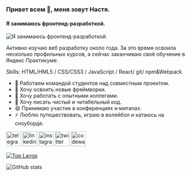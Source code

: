 ### Привет всем 👋, меня зовут Настя.
#### Я занимаюсь фронтенд-разработкой.
![Я занимаюсь фронтенд-разработкой.](https://media.tenor.com/images/686fa728573f9e93f3951a70ebbf8734/tenor.gif)

Активно изучаю веб разработку около года. За это время освоила несколько профильных курсов, а сейчас заканчиваю своё обучение в Яндекс Практикуме.

Skills:  HTML/HML5  / CSS/CSS3  /  JavaScript /  React/ git/ npm&Webpack

- 🔭 Работаем командой студентов над совместным проектом. 
- 🌱 Хочу освоить новые фреймворки.
- 👯 Хочу работать с опытными коллегами. 
- 🤔 Хочу писать чистый и читабельный код.
- 😄 Принимаю участие в конференциях и митапах. 
- ⚡ Люблю путешествовать, играю в волейбол и катаюсь на сноуборде.


[<img src='https://cdn.jsdelivr.net/npm/simple-icons@3.0.1/icons/telegram.svg' alt='telegram' height='40'>](https://t.me/nastyaa_l)  [<img src='https://cdn.jsdelivr.net/npm/simple-icons@3.0.1/icons/linkedin.svg' alt='linkedin' height='40'>](https://www.linkedin.com/in/https://www.linkedin.com/in/анастасия-люгаева-a846071b2//)  [<img src='https://cdn.jsdelivr.net/npm/simple-icons@3.0.1/icons/instagram.svg' alt='instagram' height='40'>](https://www.instagram.com/nastyaa.l/)  [<img src='https://cdn.jsdelivr.net/npm/simple-icons@3.0.1/icons/twitter.svg' alt='twitter' height='40'>](https://twitter.com/nastyaa_l)  [<img src='https://cdn.jsdelivr.net/npm/simple-icons@3.0.1/icons/codewars.svg' alt='codewars' height='40'>](https://www.codewars.com/users/nastyaa-l)  

[![Top Langs](https://github-readme-stats.vercel.app/api/top-langs/?username=nastyaa-l)](https://github.com/anuraghazra/github-readme-stats)

![GitHub stats](https://github-readme-stats.vercel.app/api?username=nastyaa-l&show_icons=true)  
